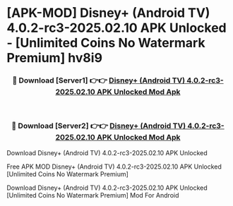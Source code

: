 # [APK-MOD] Disney+ (Android TV) 4.0.2-rc3-2025.02.10 APK Unlocked - [Unlimited Coins No Watermark Premium] hv8i9



<div align="center">
<h3>🔴 Download [Server1] 👉👉 <a href="https://momento.my/?title=Disney+_(Android_TV)_4.0.2-rc3-2025.02.10_APK_Unlocked">Disney+ (Android TV) 4.0.2-rc3-2025.02.10 APK Unlocked Mod Apk</a></h3><br>

<h3>🔴 Download [Server2] 👉👉 <a href="https://momento.my/?title=Disney+_(Android_TV)_4.0.2-rc3-2025.02.10_APK_Unlocked">Disney+ (Android TV) 4.0.2-rc3-2025.02.10 APK Unlocked Mod Apk</a></h3>
</div>



Download Disney+ (Android TV) 4.0.2-rc3-2025.02.10 APK Unlocked 

Free APK MOD Disney+ (Android TV) 4.0.2-rc3-2025.02.10 APK Unlocked [Unlimited Coins No Watermark Premium]

Download Disney+ (Android TV) 4.0.2-rc3-2025.02.10 APK Unlocked [Unlimited Coins No Watermark Premium] Mod For Android
